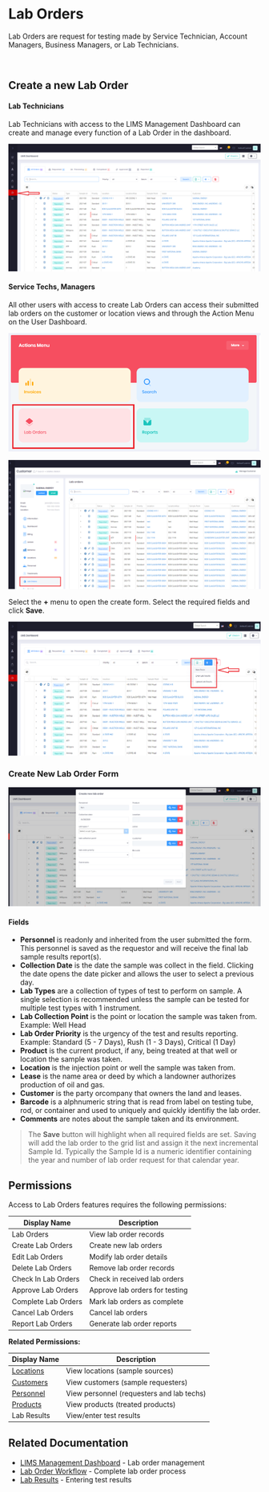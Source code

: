 ﻿# Lab Orders

Lab Orders are request for testing made by Service Technician, Account Managers, Business Managers, or Lab Technicians.

<br>

## Create a new Lab Order

#### Lab Technicians

Lab Technicians with access to the LIMS Management Dashboard can create and manage every function of a Lab Order in the dashboard.

![image-create-lab-order](../images/LIMSGrid.PNG)


#### Service Techs, Managers

All other users with access to create Lab Orders can access their submitted lab orders on the customer or location views and through the Action Menu on the User Dashboard.

![image-user-dashboard-actions-menu](../images/User-Dashboard-Actions-Menu.PNG)

![image-customers-lab-orders](../images/Customers-Lab-Orders.PNG)



Select the **+** menu to open the create form.  Select the required fields and click **Save**.

![image-dashboard-create-lab-order](../images/LIMS-Dashboard-Create-Lab-Order.png)


### Create New Lab Order Form
![image-create-lab-order](../images/Create-Lab-Order.PNG)


#### Fields
  * **Personnel** is readonly and inherited from the user submitted the form.  This personnel is saved as the requestor and will receive the final lab sample results report(s).
  * **Collection Date** is the date the sample was collect in the field.  Clicking the date opens the date picker and allows the user to select a previous day.
  * **Lab Types** are a collection of types of test to perform on sample.  A single selection is recommended unless the sample can be tested for multiple test types with 1 instrument.
  * **Lab Collection Point** is the point or location the sample was taken from.  Example:  Well Head
  * **Lab Order Priority**  is the urgency of the test and results reporting.  Example:  Standard (5 - 7 Days), Rush (1 - 3 Days), Critical (1 Day)
  * **Product** is the current product, if any, being treated at that well or location the sample was taken.
  * **Location**  is the injection point or well the sample was taken from.
  * **Lease**  is the name area or deed by which a landowner authorizes production of oil and gas.
  * **Customer**  is the party orcompany that owners the land and leases.
  * **Barcode** is a alphnumeric string that is read from label on testing tube, rod, or container and used to uniquely and quickly identifiy the lab order.
  * **Comments** are notes about the sample taken and its environment.



> The **Save** button will highlight when all required fields are set.  Saving will add the lab order to the grid list and assign it the next incremental Sample Id.  Typically the Sample Id is a numeric identifier containing the year and number of lab order request for that calendar year.

## Permissions

Access to Lab Orders features requires the following permissions:

| Display Name | Description |
|--------------|-------------|
| Lab Orders | View lab order records |
| Create Lab Orders | Create new lab orders |
| Edit Lab Orders | Modify lab order details |
| Delete Lab Orders | Remove lab order records |
| Check In Lab Orders | Check in received lab orders |
| Approve Lab Orders | Approve lab orders for testing |
| Complete Lab Orders | Mark lab orders as complete |
| Cancel Lab Orders | Cancel lab orders |
| Report Lab Orders | Generate lab order reports |

**Related Permissions:**

| Display Name | Description |
|--------------|-------------|
| [Locations](../AreaManagement/Locations.md) | View locations (sample sources) |
| [Customers](../AreaManagement/Customers.md) | View customers (sample requesters) |
| [Personnel](../AreaManagement/Personnel.md) | View personnel (requesters and lab techs) |
| [Products](../Product/Products.md) | View products (treated products) |
| Lab Results | View/enter test results |

## Related Documentation

* [LIMS Management Dashboard](LIMS-Management-Dashboard.md) - Lab order management
* [Lab Order Workflow](Index.md) - Complete lab order process
* [Lab Results](Create-Lab-Results.md) - Entering test results